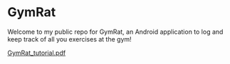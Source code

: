 # GymRat

Welcome to my public repo for GymRat, an Android application to log and keep track of all you exercises at the gym!

[GymRat_tutorial.pdf](https://github.com/JoeNajm/GymRat/files/13400672/GymRat_tutorial.pdf)
